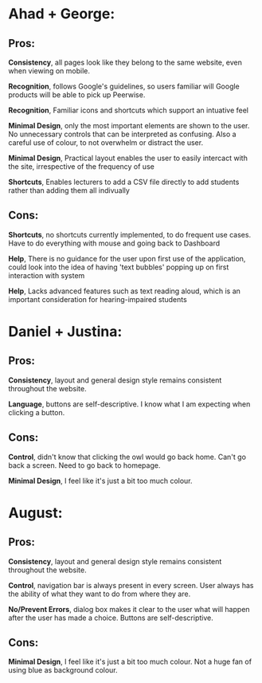 # Ahad + George:

## Pros:

**Consistency**, all pages look like they belong to the same website, even when viewing on mobile.

**Recognition**, follows Google's guidelines, so users familiar will Google products will be able to pick up Peerwise.

**Recognition**, Familiar icons and shortcuts which support an intuative feel

**Minimal Design**, only the most important elements are shown to the user. No unnecessary controls that can be interpreted as confusing. Also a careful use of colour, to not overwhelm or distract the user.

**Minimal Design**, Practical layout enables the user to easily intercact with the site, irrespective of the frequency of use  

**Shortcuts**, Enables lecturers to add a CSV file directly to add students rather than adding them all indivually

## Cons:

**Shortcuts**, no shortcuts currently implemented, to do frequent use cases. Have to do everything with mouse and going back to Dashboard

**Help**, There is no guidance for the user upon first use of the application, could look into the idea of having 'text bubbles' popping up on first interaction with system

**Help**, Lacks advanced features such as text reading aloud, which is an important consideration for hearing-impaired students


# Daniel + Justina:

## Pros:

**Consistency**, layout and general design style remains consistent throughout the website.

**Language**, buttons are self-descriptive. I know what I am expecting when clicking a button.


## Cons:
**Control**, didn't know that clicking the owl would go back home. Can't go back a screen. Need to go back to homepage.

**Minimal Design**, I feel like it's just a bit too much colour.

# August:

## Pros:

**Consistency**, layout and general design style remains consistent throughout the website.

**Control**, navigation bar is always present in every screen. User always has the ability of what they want to do from where they are.

**No/Prevent Errors**, dialog box makes it clear to the user what will happen after the user has made a choice. Buttons are self-descriptive.

## Cons:

**Minimal Design**, I feel like it's just a bit too much colour. Not a huge fan of using blue as background colour.


